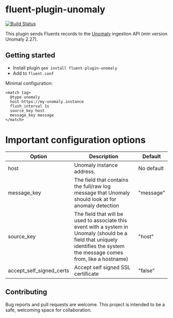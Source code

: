# fluent-plugin-unomaly

[![Build Status](https://travis-ci.org/unomaly/fluent-plugin-unomaly.svg?branch=master)](https://travis-ci.org/unomaly/fluent-plugin-unomaly)

This plugin sends Fluents records to the [Unomaly](https://www.unomaly.com) ingestion API (min version Unomaly 2.27).

## Getting started

- Install plugin `gem install fluent-plugin-unomaly`
- Add to `fluent.conf`

Minimal configuration:

```
<match tag>
  @type unomaly
  host https://my-unomaly.instance
  flush_interval 1s
  source_key host
  message_key message
</match>
```

# Important configuration options

| Option                   | Description                                                                                                                                                                  | Default    |
| ------------------------ | ---------------------------------------------------------------------------------------------------------------------------------------------------------------------------- | ---------- |
| host                     | Unomaly instance address.                                                                                                                                                    | No default |
| message_key              | The field that contains the full/raw log message that Unomaly should look at for anomaly detection                                                                           | "message"  |
| source_key               | The field that will be used to associate this event with a system in Unomaly (should be a field that uniquely identifies the system the message comes from, like a hostname) | "host"     |
| accept_self_signed_certs | Accept self signed SSL certificate                                                                                                                                           | "false"    |

## Contributing

Bug reports and pull requests are welcome. This project is intended to
be a safe, welcoming space for collaboration.

